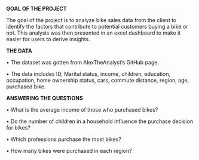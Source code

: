 **GOAL OF THE PROJECT**

The goal of the project is to analyze bike sales data from the client to identify the factors that contribute to potential customers buying a bike or not. This analysis was then presented in an excel dashboard to make it easier for users to derive insights. 

**THE DATA**

•	The dataset was gotten from AlexTheAnalyst’s GitHub page. 

•	The data includes ID, Marital status, income, children, education, occupation, home ownership status, cars, commute distance, region, age, purchased bike.

**ANSWERING THE QUESTIONS**

•	What is the average income of those who purchased bikes?

•	Do the number of children in a household influence the purchase decision for bikes?

•	Which professions purchase the most bikes?

•	How many bikes were purchased in each region?
